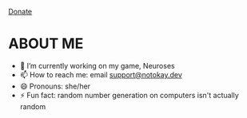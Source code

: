 [Donate](https://paypal.notokay.dev/)

# ABOUT ME

- 🔭 I’m currently working on my game, Neuroses
- 📫 How to reach me: email support@notokay.dev
- 😄 Pronouns: she/her
- ⚡ Fun fact: random number generation on computers isn't actually random

<!--
**NotOkay3272/NotOkay3272** is a ✨ _special_ ✨ repository because its `README.md` (this file) appears on your GitHub profile.

Here are some ideas to get you started:

- 🔭 I’m currently working on ...
- 🌱 I’m currently learning ...
- 👯 I’m looking to collaborate on ...
- 🤔 I’m looking for help with ...
- 💬 Ask me about ...
- 📫 How to reach me: ...
- 😄 Pronouns: ...
- ⚡ Fun fact: ...
-->


